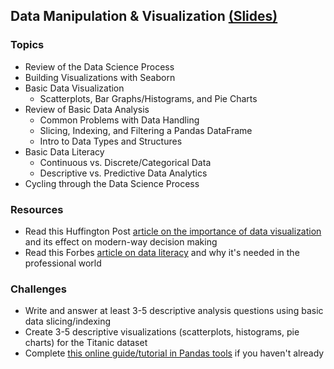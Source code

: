 
## Data Manipulation & Visualization [(Slides)](https://docs.google.com/presentation/d/1msr4k8kCOrGjx3Jmzq0Ml7VE2PXZffuuxHcm4-yBxx0/edit?usp=sharing)

### Topics
- Review of the Data Science Process
- Building Visualizations with Seaborn
- Basic Data Visualization
  - Scatterplots, Bar Graphs/Histograms, and Pie Charts
- Review of Basic Data Analysis
  - Common Problems with Data Handling
  - Slicing, Indexing, and Filtering a Pandas DataFrame
  - Intro to Data Types and Structures
- Basic Data Literacy
  - Continuous vs. Discrete/Categorical Data
  - Descriptive vs. Predictive Data Analytics
- Cycling through the Data Science Process

### Resources
- Read this Huffington Post [article on the importance of data visualization](https://www.huffingtonpost.com/phil-simon/the-increasing-importance_b_9837722.html) and its effect on modern-way decision making
- Read this Forbes [article on data literacy](https://www.forbes.com/sites/homaycotte/2014/10/28/data-literacy-what-it-is-and-why-none-of-us-have-it/#6ff4b02168bb) and why it's needed in the professional world

### Challenges
- Write and answer at least 3-5 descriptive analysis questions using basic data slicing/indexing
- Create 3-5 descriptive visualizations (scatterplots, histograms, pie charts) for the Titanic dataset
- Complete [this online guide/tutorial in Pandas tools](https://pandas.pydata.org/pandas-docs/stable/10min.html) if you haven't already